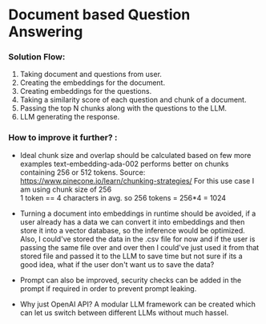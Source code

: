 # Document based Question Answering

### Solution Flow:
1) Taking document and questions from user. 
2) Creating the embeddings for the document.
3) Creating embeddings for the questions. 
4) Taking a similarity score of each question and chunk of a document. 
5) Passing the top N chunks along with the questions to the LLM. 
6) LLM generating the response.


### How to improve it further? :</br>
- Ideal chunk size and overlap should be calculated based on few more examples text-embedding-ada-002 performs better on chunks containing 256 or 512 tokens. Source: https://www.pinecone.io/learn/chunking-strategies/
For this use case I am using chunk size of 256</br>
1 token == 4 characters in avg. so 256 tokens = 256*4 = 1024

- Turning a document into embeddings in runtime should be avoided, if a user already has a data we can convert it into embeddings and then store it into a vector database, so the inference would be optimized.
Also, I could've stored the data in the .csv file for now and if the user is passing the same file over and over then I could've just used it from that stored file and passed it to the LLM to save time but not sure if its a good idea, what if the user don't want us to save the data?

- Prompt can also be improved, security checks can be added in the prompt if required in order to prevent prompt leaking. 

- Why just OpenAI API? 
A modular LLM framework can be created which can let us switch between different LLMs without much hassel. 
